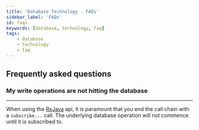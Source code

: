 ```yaml
---
title: 'Database Technology - FAQs'
sidebar_label: 'FAQs'
id: faqs
keywords: [database, technology, faq]
tags:
    - database
    - technology
    - faq
---
```


## Frequently asked questions


### My write operations are not hitting the database[​](database/database-technology/faqs/#my-write-operations-are-not-hitting-the-databasedirect-link-to-heading)
-----------------------------------------------------------------------------------------------------------------------------------------------------------------------------------------------------------------

When using the [RxJava](/database/types-of-api/rxjava/) api, it is paramount that you end the call chain with a `subscribe...` call. The underlying database operation will not commence until it is subscribed to.